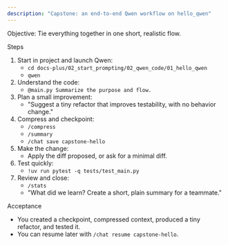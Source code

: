 ```yaml
---
description: "Capstone: an end-to-end Qwen workflow on hello_qwen"
---
```


Objective: Tie everything together in one short, realistic flow.

Steps
1. Start in project and launch Qwen:
   - `cd docs-plus/02_start_prompting/02_qwen_code/01_hello_qwen`
   - `qwen`
2. Understand the code:
   - `@main.py Summarize the purpose and flow.`
3. Plan a small improvement:
   - "Suggest a tiny refactor that improves testability, with no behavior change."
4. Compress and checkpoint:
   - `/compress`
   - `/summary`
   - `/chat save capstone-hello`
5. Make the change:
   - Apply the diff proposed, or ask for a minimal diff.
6. Test quickly:
   - `!uv run pytest -q tests/test_main.py`
7. Review and close:
   - `/stats`
   - "What did we learn? Create a short, plain summary for a teammate."

Acceptance
- You created a checkpoint, compressed context, produced a tiny refactor, and tested it.
- You can resume later with `/chat resume capstone-hello`.


